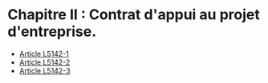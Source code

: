 # Chapitre II : Contrat d'appui au projet d'entreprise.

* [Article L5142-1](./LEGIARTI000006903665.md)
* [Article L5142-2](./LEGIARTI000006903666.md)
* [Article L5142-3](./LEGIARTI000006903667.md)
